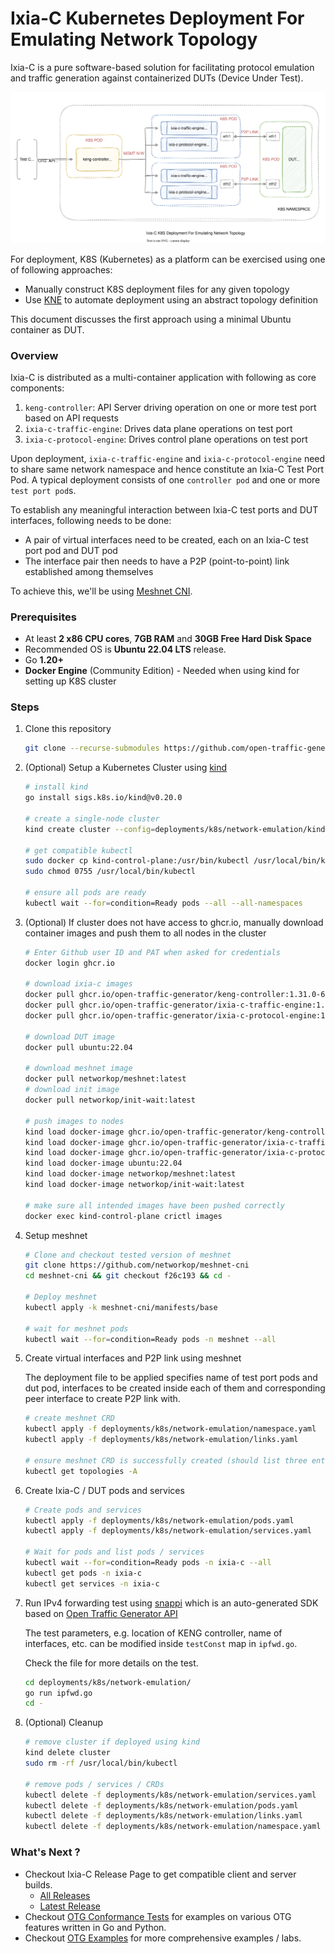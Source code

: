 # Ixia-C Kubernetes Deployment For Emulating Network Topology

Ixia-C is a pure software-based solution for facilitating protocol emulation and traffic generation against containerized DUTs (Device Under Test).

<p align="center">
<img src="ixia-c-k8s.drawio.svg" alt="Ixia-C K8S Deployment For Emulating Network Topology">
</p>

For deployment, K8S (Kubernetes) as a platform can be exercised using one of following approaches:
- Manually construct K8S deployment files for any given topology
- Use [KNE](https://github.com/openconfig/kne) to automate deployment using an abstract topology definition

This document discusses the first approach using a minimal Ubuntu container as DUT.

### Overview

Ixia-C is distributed as a multi-container application with following as core components:
1. `keng-controller`: API Server driving operation on one or more test port based on API requests
2. `ixia-c-traffic-engine`: Drives data plane operations on test port
3. `ixia-c-protocol-engine`: Drives control plane operations on test port

Upon deployment, `ixia-c-traffic-engine` and `ixia-c-protocol-engine` need to share same network namespace and hence constitute an Ixia-C Test Port Pod. A typical deployment consists of one `controller pod` and one or more `test port pod`s.

To establish any meaningful interaction between Ixia-C test ports and DUT interfaces, following needs to be done:
- A pair of virtual interfaces need to be created, each on an Ixia-C test port pod and DUT pod
- The interface pair then needs to have a P2P (point-to-point) link established among themselves

To achieve this, we'll be using [Meshnet CNI](https://github.com/networkop/meshnet-cni).


### Prerequisites

- At least **2 x86 CPU cores**, **7GB RAM** and **30GB Free Hard Disk Space**
- Recommended OS is **Ubuntu 22.04 LTS** release.
- Go **1.20+**
- **Docker Engine** (Community Edition) - Needed when using kind for setting up K8S cluster

### Steps

1. Clone this repository

    ```bash
    git clone --recurse-submodules https://github.com/open-traffic-generator/ixia-c.git && cd ixia-c
    ```

2. (Optional) Setup a Kubernetes Cluster using [kind](https://kind.sigs.k8s.io/)

    ```bash
    # install kind
    go install sigs.k8s.io/kind@v0.20.0

    # create a single-node cluster
    kind create cluster --config=deployments/k8s/network-emulation/kind.yaml --wait 30s

    # get compatible kubectl
    sudo docker cp kind-control-plane:/usr/bin/kubectl /usr/local/bin/kubectl
    sudo chmod 0755 /usr/local/bin/kubectl

    # ensure all pods are ready
    kubectl wait --for=condition=Ready pods --all --all-namespaces
    ```

3. (Optional) If cluster does not have access to ghcr.io, manually download container images and push them to all nodes in the cluster

    ```bash
    # Enter Github user ID and PAT when asked for credentials
    docker login ghcr.io

    # download ixia-c images
    docker pull ghcr.io/open-traffic-generator/keng-controller:1.31.0-6
    docker pull ghcr.io/open-traffic-generator/ixia-c-traffic-engine:1.8.0.245
    docker pull ghcr.io/open-traffic-generator/ixia-c-protocol-engine:1.00.0.453

    # download DUT image
    docker pull ubuntu:22.04

    # download meshnet image
    docker pull networkop/meshnet:latest
    # download init image
    docker pull networkop/init-wait:latest

    # push images to nodes
    kind load docker-image ghcr.io/open-traffic-generator/keng-controller:1.31.0-6
    kind load docker-image ghcr.io/open-traffic-generator/ixia-c-traffic-engine:1.8.0.245
    kind load docker-image ghcr.io/open-traffic-generator/ixia-c-protocol-engine:1.00.0.453
    kind load docker-image ubuntu:22.04
    kind load docker-image networkop/meshnet:latest
    kind load docker-image networkop/init-wait:latest

    # make sure all intended images have been pushed correctly
    docker exec kind-control-plane crictl images
    ```

4. Setup meshnet

    ```bash
    # Clone and checkout tested version of meshnet
    git clone https://github.com/networkop/meshnet-cni
    cd meshnet-cni && git checkout f26c193 && cd -

    # Deploy meshnet
    kubectl apply -k meshnet-cni/manifests/base

    # wait for meshnet pods
    kubectl wait --for=condition=Ready pods -n meshnet --all
    ```

5. Create virtual interfaces and P2P link using meshnet

    The deployment file to be applied specifies name of test port pods and dut pod, interfaces to be created inside each of them and corresponding peer interface to create P2P link with.

    ```bash
    # create meshnet CRD
    kubectl apply -f deployments/k8s/network-emulation/namespace.yaml
    kubectl apply -f deployments/k8s/network-emulation/links.yaml

    # ensure meshnet CRD is successfully created (should list three entries)
    kubectl get topologies -A
    ```

6. Create Ixia-C / DUT pods and services

    ```bash
    # Create pods and services
    kubectl apply -f deployments/k8s/network-emulation/pods.yaml
    kubectl apply -f deployments/k8s/network-emulation/services.yaml

    # Wait for pods and list pods / services
    kubectl wait --for=condition=Ready pods -n ixia-c --all
    kubectl get pods -n ixia-c
    kubectl get services -n ixia-c
    ```

7. Run IPv4 forwarding test using [snappi](https://github.com/open-traffic-generator/snappi/tree/main/gosnappi) which is an auto-generated SDK based on [Open Traffic Generator API](https://redocly.github.io/redoc/?url=https://raw.githubusercontent.com/open-traffic-generator/models/master/artifacts/openapi.yaml&nocors)

    The test parameters, e.g. location of KENG controller, name of interfaces, etc. can be modified inside `testConst` map in `ipfwd.go`.

    Check the file for more details on the test.

    ```bash
    cd deployments/k8s/network-emulation/
    go run ipfwd.go
    cd -
    ```

8. (Optional) Cleanup

    ```bash
    # remove cluster if deployed using kind
    kind delete cluster
    sudo rm -rf /usr/local/bin/kubectl

    # remove pods / services / CRDs
    kubectl delete -f deployments/k8s/network-emulation/services.yaml
    kubectl delete -f deployments/k8s/network-emulation/pods.yaml
    kubectl delete -f deployments/k8s/network-emulation/links.yaml
    kubectl delete -f deployments/k8s/network-emulation/namespace.yaml
    ```

### What's Next ?

- Checkout Ixia-C Release Page to get compatible client and server builds.
    * [All Releases](https://github.com/open-traffic-generator/ixia-c/releases)
    * [Latest Release](https://github.com/open-traffic-generator/ixia-c/releases/latest)
- Checkout [OTG Conformance Tests](https://github.com/open-traffic-generator/conformance) for examples on various OTG features written in Go and Python.
- Checkout [OTG Examples](https://github.com/open-traffic-generator/otg-examples) for more comprehensive examples / labs.
